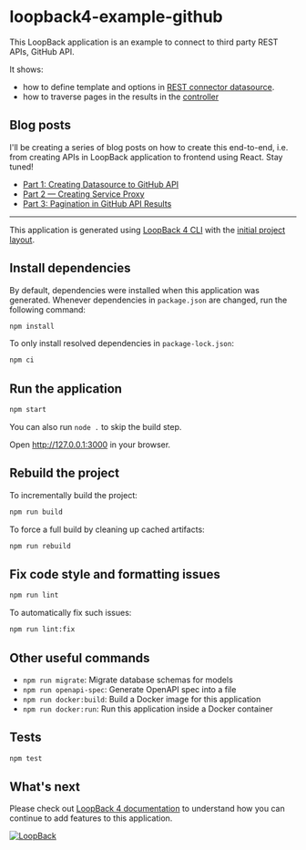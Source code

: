 # loopback4-example-github

This LoopBack application is an example to connect to third party REST APIs, GitHub API.

It shows:

- how to define template and options in [REST connector datasource](./src/datasources/githubds.datasource.ts).
- how to traverse pages in the results in the [controller](./src/controllers/gh-query.controller.ts)

## Blog posts

I'll be creating a series of blog posts on how to create this end-to-end, i.e. from creating APIs in LoopBack application to frontend using React. Stay tuned!

- [Part 1: Creating Datasource to GitHub API](https://mobilediana.medium.com/building-an-end-to-end-application-with-loopback-react-js-7a22d726c35d)
- [Part 2 — Creating Service Proxy](https://mobilediana.medium.com/building-an-end-to-end-application-with-loopback-react-js-part-2-creating-service-proxy-7ffac2bd7980)
- [Part 3: Pagination in GitHub API Results](https://mobilediana.medium.com/building-an-end-to-end-application-with-loopback-react-js-90cfd7a4813c#a270-8107da706e6f)

---

This application is generated using [LoopBack 4 CLI](https://loopback.io/doc/en/lb4/Command-line-interface.html) with the
[initial project layout](https://loopback.io/doc/en/lb4/Loopback-application-layout.html).

## Install dependencies

By default, dependencies were installed when this application was generated.
Whenever dependencies in `package.json` are changed, run the following command:

```sh
npm install
```

To only install resolved dependencies in `package-lock.json`:

```sh
npm ci
```

## Run the application

```sh
npm start
```

You can also run `node .` to skip the build step.

Open http://127.0.0.1:3000 in your browser.

## Rebuild the project

To incrementally build the project:

```sh
npm run build
```

To force a full build by cleaning up cached artifacts:

```sh
npm run rebuild
```

## Fix code style and formatting issues

```sh
npm run lint
```

To automatically fix such issues:

```sh
npm run lint:fix
```

## Other useful commands

- `npm run migrate`: Migrate database schemas for models
- `npm run openapi-spec`: Generate OpenAPI spec into a file
- `npm run docker:build`: Build a Docker image for this application
- `npm run docker:run`: Run this application inside a Docker container

## Tests

```sh
npm test
```

## What's next

Please check out [LoopBack 4 documentation](https://loopback.io/doc/en/lb4/) to
understand how you can continue to add features to this application.

[![LoopBack](<https://github.com/strongloop/loopback-next/raw/master/docs/site/imgs/branding/Powered-by-LoopBack-Badge-(blue)-@2x.png>)](http://loopback.io/)
